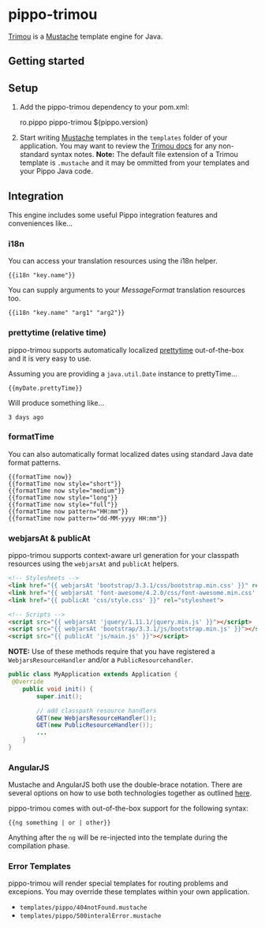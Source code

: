 pippo-trimou
=====================

[Trimou][trimou] is a [Mustache][mustache] template engine for Java.

Getting started
---------------

Setup
-----

1) Add the pippo-trimou dependency to your pom.xml:

    <dependency>
        <groupId>ro.pippo</groupId>
        <artifactId>pippo-trimou</artifactId>
        <version>${pippo.version}</version>
    </dependency>

2)  Start writing [Mustache][mustache] templates in the `templates` folder of your application.  You may want to review the [Trimou docs](http://trimou.org/doc/latest.html) for any non-standard syntax notes. 
**Note:** The default file extension of a Trimou template is `.mustache` and it may be ommitted from your templates and your Pippo Java code.

Integration
-----

This engine includes some useful Pippo integration features and conveniences like... 

### i18n

You can access your translation resources using the i18n helper.

    {{i18n "key.name"}}

You can supply arguments to your *MessageFormat* translation resources too.

    {{i18n "key.name" "arg1" "arg2"}}

### prettytime (relative time)

pippo-trimou supports automatically localized [prettytime][prettytime] out-of-the-box and it is very easy to use.

Assuming you are providing a `java.util.Date` instance to prettyTime...

    {{myDate.prettyTime}}
    
Will produce something like...

    3 days ago

### formatTime

You can also automatically format localized dates using standard Java date format patterns.

    {{formatTime now}}
    {{formatTime now style="short"}}
    {{formatTime now style="medium"}}
    {{formatTime now style="long"}}
    {{formatTime now style="full"}}
    {{formatTime now pattern="HH:mm"}}
    {{formatTime now pattern="dd-MM-yyyy HH:mm"}}

### webjarsAt & publicAt

pippo-trimou supports context-aware url generation for your classpath resources using the `webjarsAt` and `publicAt` helpers.

```html
<!-- Stylesheets -->
<link href="{{ webjarsAt 'bootstrap/3.3.1/css/bootstrap.min.css' }}" rel="stylesheet">
<link href="{{ webjarsAt 'font-awesome/4.2.0/css/font-awesome.min.css' }}" rel="stylesheet">
<link href="{{ publicAt 'css/style.css' }}" rel="stylesheet">

<!-- Scripts -->
<script src="{{ webjarsAt 'jquery/1.11.1/jquery.min.js' }}"></script>
<script src="{{ webjarsAt 'bootstrap/3.3.1/js/bootstrap.min.js' }}"></script>
<script src="{{ publicAt 'js/main.js' }}"></script>
```

**NOTE:** Use of these methods require that you have registered a `WebjarsResourceHandler` and/or a `PublicResourcehandler`.

```java
public class MyApplication extends Application {
 @Override
    public void init() {
        super.init();

        // add classpath resource handlers
        GET(new WebjarsResourceHandler());
        GET(new PublicResourceHandler());
        ...
    }
}
```

### AngularJS

Mustache and AngularJS both use the double-brace notation.  There are several options on how to use both technologies together as outlined [here](https://github.com/trimou/trimou/wiki/How-to-render-a-template-with-braces-delimiters).

pippo-trimou comes with out-of-the-box support for the following syntax:

    {{ng something | or | other}}

Anything after the `ng` will be re-injected into the template during the compilation phase.

### Error Templates

pippo-trimou will render special templates for routing problems and excepions.  You may override these templates 
within your own application.

- `templates/pippo/404notFound.mustache`
- `templates/pippo/500interalError.mustache`

[trimou]: http://trimou.org
[mustache]: https://mustache.github.io/mustache.5.html
[prettytime]: http://ocpsoft.org/prettytime
